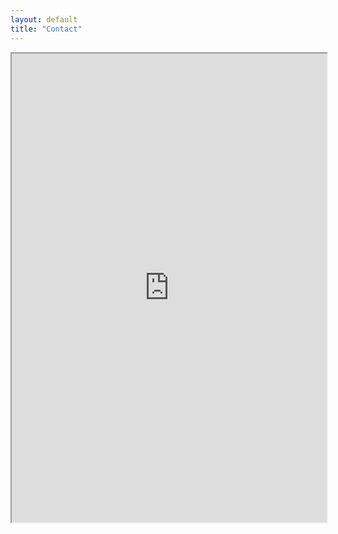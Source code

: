```yaml
---
layout: default
title: "Contact"
---
```


<section class="w-full flex flex-col items-center justify-center py-16">
  <iframe
    src="https://airtable.com/embed/appV6gJNwYGkMmT5n/shrrrbee3G9IQO4ff?backgroundColor=orange"
    onmousewheel=""
    width="100%"
    height="750"
    class="airtable-embed w-full min-h-full"
    title="Contact"
  />
</section>